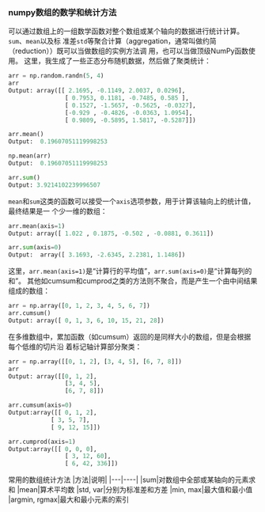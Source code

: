 ### numpy数组的数学和统计方法
可以通过数组上的一组数学函数对整个数组或某个轴向的数据进行统计计算。`sum`、`mean`以及标
准差`std`等聚合计算（aggregation，通常叫做约简（reduction））既可以当做数组的实例方法调
用，也可以当做顶级NumPy函数使用。
这里，我生成了一些正态分布随机数据，然后做了聚类统计：
```python
arr = np.random.randn(5, 4)
arr
Output: array([[ 2.1695, -0.1149, 2.0037, 0.0296],
                [ 0.7953, 0.1181, -0.7485, 0.585 ],
                [ 0.1527, -1.5657, -0.5625, -0.0327],
                [-0.929 , -0.4826, -0.0363, 1.0954],
                [ 0.9809, -0.5895, 1.5817, -0.5287]])

arr.mean()
Output:  0.19607051119998253

np.mean(arr)
Output:  0.19607051119998253

arr.sum()
Output: 3.9214102239996507
```
`mean`和`sum`这类的函数可以接受一个`axis`选项参数，用于计算该轴向上的统计值，最终结果是一
个少一维的数组：
```python
arr.mean(axis=1)
Output: array([ 1.022 , 0.1875, -0.502 , -0.0881, 0.3611])

arr.sum(axis=0)
Output:  array([ 3.1693, -2.6345, 2.2381, 1.1486])
```
这里，`arr.mean(axis=1)`是“计算行的平均值”，`arr.sum(axis=0)`是“计算每列的和”。
其他如cumsum和cumprod之类的方法则不聚合，而是产生一个由中间结果组成的数组：
```python
arr = np.array([0, 1, 2, 3, 4, 5, 6, 7])
arr.cumsum()
Output: array([ 0, 1, 3, 6, 10, 15, 21, 28])
```
在多维数组中，累加函数（如cumsum）返回的是同样大小的数组，但是会根据每个低维的切片沿
着标记轴计算部分聚类：
```python
arr = np.array([[0, 1, 2], [3, 4, 5], [6, 7, 8]])
arr
Output: array([[0, 1, 2],
                [3, 4, 5],
                [6, 7, 8]])

arr.cumsum(axis=0)
Output:array([[ 0, 1, 2],
            [ 3, 5, 7],
            [ 9, 12, 15]])

arr.cumprod(axis=1)
Output:array([[ 0, 0, 0],
                [ 3, 12, 60],
                [ 6, 42, 336]])
```

常用的数组统计方法
|方法|说明|
|---|----|
|sum|对数组中全部或某轴向的元素求和
|mean|算术平均数
|std, var|分别为标准差和方差
|min, max|最大值和最小值
|argmin, rgmax|最大和最小元素的索引
